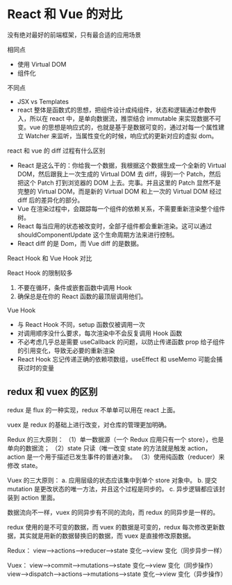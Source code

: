 # React 和 Vue 的对比

没有绝对最好的前端框架，只有最合适的应用场景

相同点

- 使用 Virtual DOM
- 组件化

不同点

- JSX vs Templates
- react 整体是函数式的思想，把组件设计成纯组件，状态和逻辑通过参数传入，所以在 react 中，是单向数据流，推崇结合 immutable 来实现数据不可变。vue 的思想是响应式的，也就是基于是数据可变的，通过对每一个属性建立 Watcher 来监听，当属性变化的时候，响应式的更新对应的虚拟 dom。

react 和 vue 的 diff 过程有什么区别

- React 是这么干的：你给我一个数据，我根据这个数据生成一个全新的 Virtual DOM，然后跟我上一次生成的 Virtual DOM 去 diff，得到一个 Patch，然后把这个 Patch 打到浏览器的 DOM 上去。完事。并且这里的 Patch 显然不是完整的 Virtual DOM，而是新的 Virtual DOM 和上一次的 Virtual DOM 经过 diff 后的差异化的部分。
- Vue 在渲染过程中，会跟踪每一个组件的依赖关系，不需要重新渲染整个组件树。
- React 每当应用的状态被改变时，全部子组件都会重新渲染。这可以通过 shouldComponentUpdate 这个生命周期方法来进行控制。
- React diff 的是 Dom，而 Vue diff 的是数据。

React Hook 和 Vue Hook 对比

React Hook 的限制较多

1. 不要在循环，条件或嵌套函数中调用 Hook
2. 确保总是在你的 React 函数的最顶层调用他们。

Vue Hook

- 与 React Hook 不同，setup 函数仅被调用一次
- 对调用顺序没什么要求，每次渲染中不会反复调用 Hook 函数
- 不必考虑几乎总是需要 useCallback 的问题，以防止传递函数 prop 给子组件的引用变化，导致无必要的重新渲染
- React Hook 忘记传递正确的依赖项数组，useEffect 和 useMemo 可能会捕获过时的变量

## redux 和 vuex 的区别

redux 是 flux 的一种实现，redux 不单单可以用在 react 上面。

vuex 是 redux 的基础上进行改变，对仓库的管理更加明确。

Redux 的三大原则：
（1）单一数据源（一个 Redux 应用只有一个 store），也是单向的数据流；
（2）state 只读（唯一改变 state 的方法就是触发 action，action 是一个用于描述已发生事件的普通对象。
（3）使用纯函数（reducer）来修改 state。

Vuex 的三大原则：
a. 应用层级的状态应该集中到单个 store 对象中。
b. 提交 mutation 是更改状态的唯一方法，并且这个过程是同步的。
c. 异步逻辑都应该封装到 action 里面。

数据流向不一样，vuex 的同异步有不同的流向，而 redux 的同异步是一样的。

redux 使用的是不可变的数据，而 vuex 的数据是可变的，redux 每次修改更新数据，其实就是用新的数据替换旧的数据，而 vuex 是直接修改原数据。

Redux： view——>actions——>reducer——>state 变化——>view 变化（同步异步一样）

Vuex： view——>commit——>mutations——>state 变化——>view 变化（同步操作） view——>dispatch——>actions——>mutations——>state 变化——>view 变化（异步操作）
